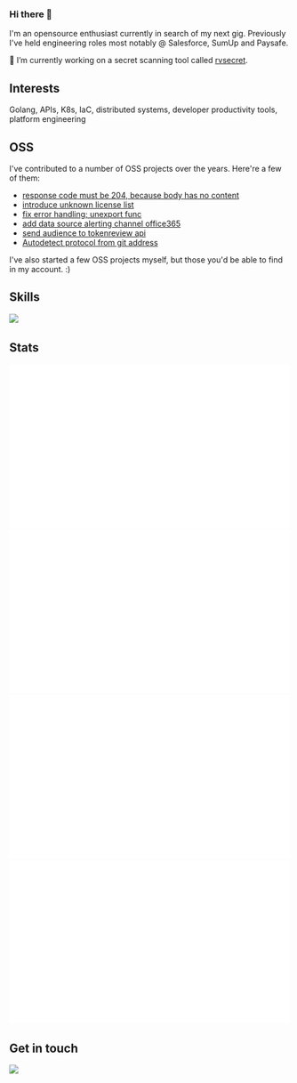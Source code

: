 ### Hi there 👋

I'm an opensource enthusiast currently in search of my next gig. Previously I've held engineering roles most notably @ Salesforce, SumUp and Paysafe.

🔭 I’m currently working on a secret scanning tool called [rvsecret](https://github.com/rumenvasilev/rvsecret).

## Interests
Golang, APIs, K8s, IaC, distributed systems, developer productivity tools, platform engineering

## OSS
I've contributed to a number of OSS projects over the years. Here're a few of them:

- [response code must be 204, because body has no content](https://github.com/opentofu/registry/pull/158)
- [introduce unknown license list](https://github.com/goph/licensei/pull/75)
- [fix error handling; unexport func](https://github.com/opentofu/registry/pull/100)
- [add data source alerting channel office365](https://github.com/gessnerfl/terraform-provider-instana/pull/151)
- [send audience to tokenreview api](https://github.com/hashicorp/vault-plugin-auth-kubernetes/pull/74)
- [Autodetect protocol from git address](https://github.com/git-hooks/git-hooks/pull/25)

I've also started a few OSS projects myself, but those you'd be able to find in my account. :)

## Skills
<img src="https://skillicons.dev/icons?i=go,bash,linux,aws,docker,kubernetes,kafka,github,jenkins" />

## Stats
![](https://raw.githubusercontent.com/rumenvasilev/github-stats/master/generated/overview.svg#gh-dark-mode-only)
![](https://raw.githubusercontent.com/rumenvasilev/github-stats/master/generated/overview.svg#gh-light-mode-only)
![](https://raw.githubusercontent.com/rumenvasilev/github-stats/master/generated/languages.svg#gh-dark-mode-only)
![](https://raw.githubusercontent.com/rumenvasilev/github-stats/master/generated/languages.svg#gh-light-mode-only)

## Get in touch
[<img src="https://img.shields.io/badge/LinkedIn-0077B5?style=for-the-badge&logo=linkedin&logoColor=white" />](https://linkedin.com/in/rumenvasilev)
